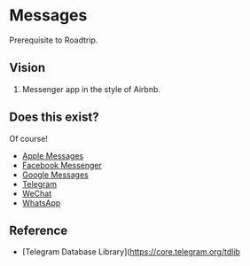 # Messages

Prerequisite to Roadtrip.

## Vision

1. Messenger app in the style of Airbnb.

## Does this exist?

Of course!

* [Apple Messages](https://support.apple.com/explore/messages)
* [Facebook Messenger](https://www.messenger.com)
* [Google Messages](https://messages.android.com)
* [Telegram](https://telegram.org)
* [WeChat](https://www.wechat.com)
* [WhatsApp](https://www.whatsapp.com)

## Reference

* [Telegram Database Library](https://core.telegram.org/tdlib